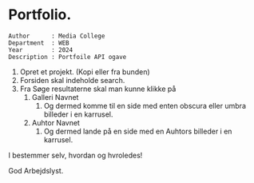 # Portfolio.

```
Author      : Media College
Department  : WEB 
Year        : 2024 
Description : Portfoile API ogave         
```

1. Opret et projekt. (Kopi eller fra bunden)
2. Forsiden skal indeholde search.
2. Fra Søge resultaterne skal man kunne klikke på
    1. Galleri Navnet 
        1. Og dermed komme til en side med enten obscura eller umbra billeder i en karrusel.
    2. Auhtor Navnet
        1. Og dermed lande på en side med en Auhtors billeder i en karrusel.

I bestemmer selv, hvordan og hvroledes!

God Arbejdslyst.